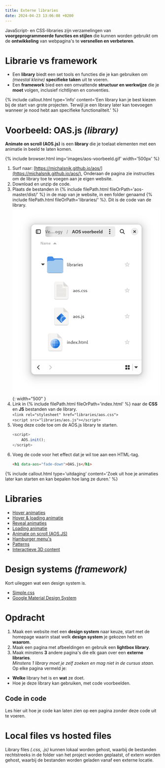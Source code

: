 ```yaml
---
title: Externe libraries
date: 2024-04-23 13:06:08 +0200
---
```


JavaScript- en CSS-libraries zijn verzamelingen van **voorgeprogrammeerde functies en stijlen** die kunnen worden gebruikt om de **ontwikkeling** van webpagina's te **versnellen en verbeteren**.

# Librarie vs framework

- Een **library** biedt een set tools en functies die je kan gebruiken om *(meestal kleine)* **specifieke taken** uit te voeren.
- Een **framework** bied een een omvattende **structuur en werkwijze** die je **moet** volgen, inclusief richtlijnen en conventies.

{% include callout.html type='info' content='Een library kan je best kiezen bij de start van grote projecten. Terwijl je een library later kan toevoegen wanneer je nood hebt aan specifieke functionaliteit.' %}

# Voorbeeld: OAS.js *(library)*

**Animate on scroll (AOS.js)** is een **library** die je toelaat elementen met een animatie in beeld te laten komen.

{% include browser.html img='images/aos-voorbeeld.gif' width='500px' %}

1. Surf naar: [https://michalsnik.github.io/aos/](https://michalsnik.github.io/aos/),
    Onderaan de pagina zie instructies om de library toe te voegen aan je eigen website.
2. Download en unzip de code.
3. Plaats de bestanden in {% include filePath.html fileOrPath='aos-master/dist/' %} in de map van je website, in een folder genaamd {% include filePath.html fileOrPath='libraries/' %}. Dit is de code van de library.  
    ![](images/lib-folder.png){: width="500" }
4. Link in {% include filePath.html fileOrPath='index.html' %} naar de **CSS** en **JS** bestanden van de library.  
    `<link rel="stylesheet" href="libraries/aos.css">`  
    `<script src="libraries/aos.js"></script>`
5. Voeg deze code toe om de AOS.js library te starten.  
    ```javascript
    <script>
        AOS.init();
    </script>
    ```
6. Voeg de code voor het effect dat je wil toe aan een HTML-tag.
    ```html
    <h1 data-aos="fade-down">OAS.js</h1>
    ```

{% include callout.html type='uitdaging' content='Zoek uit hoe je animaties later kan starten en kan bepalen hoe lang ze duren.' %}

# Libraries

- [Hover animaties](http://ianlunn.github.io/Hover/)
- [Hover & loading animatie](https://www.csswand.dev/)
- [Reveal animaties](https://www.minimamente.com/project/magic/)
- [Loading animatie](https://nzbin.github.io/three-dots/)
- [Animate on scroll (AOS.JS)](https://michalsnik.github.io/aos/)
- [Hamburger menu's](https://jonsuh.com/hamburgers/)
- [Patterns](https://bansal.io/)
- [Interactieve 3D content](https://threejs.org/)

# Design systems *(framework)*
Kort uileggen wat een design system is.

- [Simple.css](https://simplecss.org/)
- [Google Material Design System](https://materializecss.com/)

# Opdracht

1. Maak een website met een **design system** naar keuze, start met de homepage waarin staat welk **design system** je gekozen hebt en **waarom**. 
2. Maak een pagina met afbeeldingen en gebruik een **lightbox library**.
3. Maak minstens **3** andere pagina's die elk gaan over een **externe libraries**.  
    *Minstens 1 library moet je zelf zoeken en mag niet in de cursus staan.*
    Op elke pagina vermeld je:
- **Welke** library het is en **wat** ze doet.
- Hoe je deze library kan gebruiken, met code voorbeelden.

## Code in code
Les hier uit hoe je code kan laten zien op een pagina zonder deze code uit te voeren.

# Local files vs hosted files

Library files *(.css, .js)* kunnen lokaal worden gehost, waarbij de bestanden rechtstreeks in de folder van het project worden geplaatst, of extern worden gehost, waarbij de bestanden worden geladen vanaf een externe locatie. 